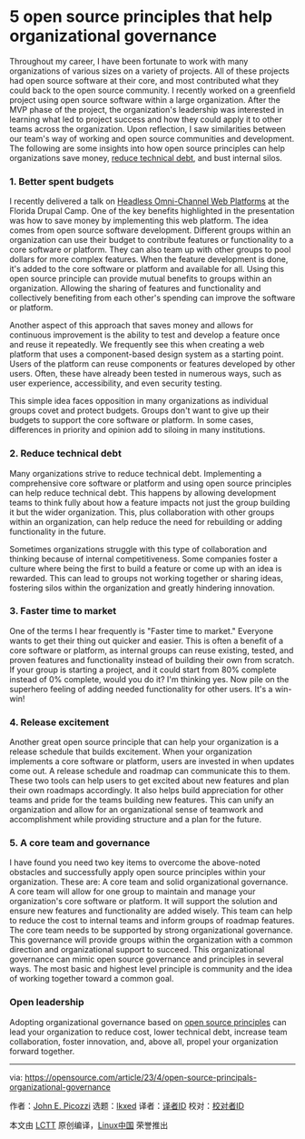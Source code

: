 [#]: subject: "5 open source principles that help organizational governance"
[#]: via: "https://opensource.com/article/23/4/open-source-principals-organizational-governance"
[#]: author: "John E. Picozzi https://opensource.com/users/johnpicozzi"
[#]: collector: "lkxed"
[#]: translator: " "
[#]: reviewer: " "
[#]: publisher: " "
[#]: url: " "

5 open source principles that help organizational governance
======

Throughout my career, I have been fortunate to work with many organizations of various sizes on a variety of projects. All of these projects had open source software at their core, and most contributed what they could back to the open source community. I recently worked on a greenfield project using open source software within a large organization. After the MVP phase of the project, the organization's leadership was interested in learning what led to project success and how they could apply it to other teams across the organization. Upon reflection, I saw similarities between our team's way of working and open source communities and development. The following are some insights into how open source principles can help organizations save money, [reduce technical debt][1], and bust internal silos.

### 1. Better spent budgets

I recently delivered a talk on [Headless Omni-Channel Web Platforms][2] at the Florida Drupal Camp. One of the key benefits highlighted in the presentation was how to save money by implementing this web platform. The idea comes from open source software development. Different groups within an organization can use their budget to contribute features or functionality to a core software or platform. They can also team up with other groups to pool dollars for more complex features. When the feature development is done, it's added to the core software or platform and available for all. Using this open source principle can provide mutual benefits to groups within an organization. Allowing the sharing of features and functionality and collectively benefiting from each other's spending can improve the software or platform.

Another aspect of this approach that saves money and allows for continuous improvement is the ability to test and develop a feature once and reuse it repeatedly. We frequently see this when creating a web platform that uses a component-based design system as a starting point. Users of the platform can reuse components or features developed by other users. Often, these have already been tested in numerous ways, such as user experience, accessibility, and even security testing.

This simple idea faces opposition in many organizations as individual groups covet and protect budgets. Groups don't want to give up their budgets to support the core software or platform. In some cases, differences in priority and opinion add to siloing in many institutions.

### 2. Reduce technical debt

Many organizations strive to reduce technical debt. Implementing a comprehensive core software or platform and using open source principles can help reduce technical debt. This happens by allowing development teams to think fully about how a feature impacts not just the group building it but the wider organization. This, plus collaboration with other groups within an organization, can help reduce the need for rebuilding or adding functionality in the future.

Sometimes organizations struggle with this type of collaboration and thinking because of internal competitiveness. Some companies foster a culture where being the first to build a feature or come up with an idea is rewarded. This can lead to groups not working together or sharing ideas, fostering silos within the organization and greatly hindering innovation.

### 3. Faster time to market

One of the terms I hear frequently is "Faster time to market." Everyone wants to get their thing out quicker and easier. This is often a benefit of a core software or platform, as internal groups can reuse existing, tested, and proven features and functionality instead of building their own from scratch. If your group is starting a project, and it could start from 80% complete instead of 0% complete, would you do it? I'm thinking yes. Now pile on the superhero feeling of adding needed functionality for other users. It's a win-win!

### 4. Release excitement

Another great open source principle that can help your organization is a release schedule that builds excitement. When your organization implements a core software or platform, users are invested in when updates come out. A release schedule and roadmap can communicate this to them. These two tools can help users to get excited about new features and plan their own roadmaps accordingly. It also helps build appreciation for other teams and pride for the teams building new features. This can unify an organization and allow for an organizational sense of teamwork and accomplishment while providing structure and a plan for the future.

### 5. A core team and governance

I have found you need two key items to overcome the above-noted obstacles and successfully apply open source principles within your organization. These are: A core team and solid organizational governance. A core team will allow for one group to maintain and manage your organization's core software or platform. It will support the solution and ensure new features and functionality are added wisely. This team can help to reduce the cost to internal teams and inform groups of roadmap features. The core team needs to be supported by strong organizational governance. This governance will provide groups within the organization with a common direction and organizational support to succeed. This organizational governance can mimic open source governance and principles in several ways. The most basic and highest level principle is community and the idea of working together toward a common goal.

### Open leadership

Adopting organizational governance based on [open source principles][3] can lead your organization to reduce cost, lower technical debt, increase team collaboration, foster innovation, and, above all, propel your organization forward together.

--------------------------------------------------------------------------------

via: https://opensource.com/article/23/4/open-source-principals-organizational-governance

作者：[John E. Picozzi][a]
选题：[lkxed][b]
译者：[译者ID](https://github.com/译者ID)
校对：[校对者ID](https://github.com/校对者ID)

本文由 [LCTT](https://github.com/LCTT/TranslateProject) 原创编译，[Linux中国](https://linux.cn/) 荣誉推出

[a]: https://opensource.com/users/johnpicozzi
[b]: https://github.com/lkxed/
[1]: https://enterprisersproject.com/article/2020/6/technical-debt-explained-plain-english?intcmp=7013a000002qLH8AAM
[2]: https://noti.st/johnpicozzi/thgcPs/think-locally-build-globally-how-drupal-is-powering-headless-omni-channel-web-platforms
[3]: https://opensource.com/article/23/4/open-leadership-through-change